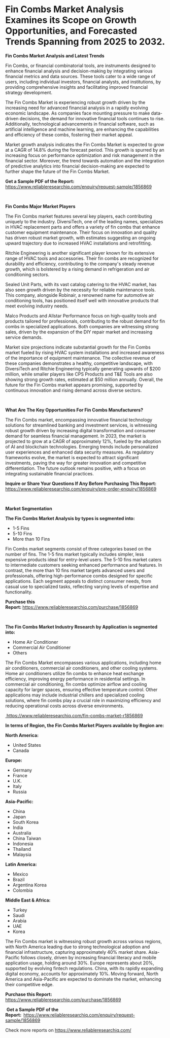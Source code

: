 <p><h1>Fin Combs Market Analysis Examines its Scope on Growth Opportunities, and Forecasted Trends Spanning from 2025 to 2032.</h1></p><p><strong>Fin Combs Market Analysis and Latest Trends</strong></p>
<p><p>Fin Combs, or financial combinatorial tools, are instruments designed to enhance financial analysis and decision-making by integrating various financial metrics and data sources. These tools cater to a wide range of users, including individual investors, financial analysts, and institutions, by providing comprehensive insights and facilitating improved financial strategy development.</p><p>The Fin Combs Market is experiencing robust growth driven by the increasing need for advanced financial analysis in a rapidly evolving economic landscape. As companies face mounting pressure to make data-driven decisions, the demand for innovative financial tools continues to rise. Additionally, technological advancements in financial software, such as artificial intelligence and machine learning, are enhancing the capabilities and efficiency of these combs, fostering their market appeal.</p><p>Market growth analysis indicates the Fin Combs Market is expected to grow at a CAGR of 14.8% during the forecast period. This growth is spurred by an increasing focus on performance optimization and risk management in the financial sector. Moreover, the trend towards automation and the integration of predictive analytics into financial decision-making are expected to further shape the future of the Fin Combs Market.</p></p>
<p><strong>Get a Sample PDF of the Report:&nbsp;</strong> <a href="https://www.reliableresearchiq.com/enquiry/request-sample/1856869?utm_campaign=3356&utm_medium=2&utm_source=Github&utm_content=ia&utm_term=04042025&utm_id=fin-combs">https://www.reliableresearchiq.com/enquiry/request-sample/1856869</a></p>
<p>&nbsp;</p>
<p><strong>Fin Combs Major Market Players</strong></p>
<p><p>The Fin Combs market features several key players, each contributing uniquely to the industry. DiversiTech, one of the leading names, specializes in HVAC replacement parts and offers a variety of fin combs that enhance customer equipment maintenance. Their focus on innovation and quality has driven robust market growth, with estimates suggesting an ongoing upward trajectory due to increased HVAC installations and retrofitting.</p><p>Ritchie Engineering is another significant player known for its extensive range of HVAC tools and accessories. Their fin combs are recognized for durability and efficiency, contributing to the company's steady revenue growth, which is bolstered by a rising demand in refrigeration and air conditioning sectors.</p><p>Sealed Unit Parts, with its vast catalog catering to the HVAC market, has also seen growth driven by the necessity for reliable maintenance tools. This company, alongside Robinair, a renowned name for automotive air conditioning tools, has positioned itself well with innovative products that meet evolving industry needs.</p><p>Malco Products and Allstar Performance focus on high-quality tools and products tailored for professionals, contributing to the robust demand for fin combs in specialized applications. Both companies are witnessing strong sales, driven by the expansion of the DIY repair market and increasing service demands.</p><p>Market size projections indicate substantial growth for the Fin Combs market fueled by rising HVAC system installations and increased awareness of the importance of equipment maintenance. The collective revenue of these companies demonstrates a healthy, competitive landscape, with DiversiTech and Ritchie Engineering typically generating upwards of $200 million, while smaller players like CPS Products and T&E Tools are also showing strong growth rates, estimated at $50 million annually. Overall, the future for the Fin Combs market appears promising, supported by continuous innovation and rising demand across diverse sectors.</p></p>
<p>&nbsp;</p>
<p><strong>What Are The Key Opportunities For Fin Combs Manufacturers?</strong></p>
<p><p>The Fin Combs market, encompassing innovative financial technology solutions for streamlined banking and investment services, is witnessing robust growth driven by increasing digital transformation and consumer demand for seamless financial management. In 2023, the market is projected to grow at a CAGR of approximately 12%, fueled by the adoption of AI and blockchain technologies. Emerging trends include personalized user experiences and enhanced data security measures. As regulatory frameworks evolve, the market is expected to attract significant investments, paving the way for greater innovation and competitive differentiation. The future outlook remains positive, with a focus on integrating sustainable financial practices.</p></p>
<p><strong>Inquire or Share Your Questions If Any Before Purchasing This Report:</strong> <a href="https://www.reliableresearchiq.com/enquiry/pre-order-enquiry/1856869?utm_campaign=3356&utm_medium=2&utm_source=Github&utm_content=ia&utm_term=04042025&utm_id=fin-combs">https://www.reliableresearchiq.com/enquiry/pre-order-enquiry/1856869</a></p>
<p>&nbsp;</p>
<p><strong>Market Segmentation</strong></p>
<p><strong>The Fin Combs Market Analysis by types is segmented into:</strong></p>
<p><ul><li>1-5 Fins</li><li>5-10 Fins</li><li>More than 10 Fins</li></ul></p>
<p><p>Fin Combs market segments consist of three categories based on the number of fins. The 1-5 fins market typically includes simpler, less expensive products ideal for entry-level users. The 5-10 fins market caters to intermediate customers seeking enhanced performance and features. In contrast, the more than 10 fins market targets advanced users and professionals, offering high-performance combs designed for specific applications. Each segment appeals to distinct consumer needs, from casual use to specialized tasks, reflecting varying levels of expertise and functionality.</p></p>
<p><strong>Purchase this Report:&nbsp;</strong><a href="https://www.reliableresearchiq.com/purchase/1856869?utm_campaign=3356&utm_medium=2&utm_source=Github&utm_content=ia&utm_term=04042025&utm_id=fin-combs">https://www.reliableresearchiq.com/purchase/1856869</a></p>
<p>&nbsp;</p>
<p><strong>The Fin Combs Market Industry Research by Application is segmented into:</strong></p>
<p><ul><li>Home Air Conditioner</li><li>Commercial Air Conditioner</li><li>Others</li></ul></p>
<p><p>The Fin Combs Market encompasses various applications, including home air conditioners, commercial air conditioners, and other cooling systems. Home air conditioners utilize fin combs to enhance heat exchange efficiency, improving energy performance in residential settings. In commercial air conditioning, fin combs optimize airflow and cooling capacity for larger spaces, ensuring effective temperature control. Other applications may include industrial chillers and specialized cooling solutions, where fin combs play a crucial role in maximizing efficiency and reducing operational costs across diverse environments.</p></p>
<p><a href="https://www.reliableresearchiq.com/fin-combs-market-r1856869?utm_campaign=3356&utm_medium=2&utm_source=Github&utm_content=ia&utm_term=04042025&utm_id=fin-combs">&nbsp;https://www.reliableresearchiq.com/fin-combs-market-r1856869</a></p>
<p><strong>In terms of Region, the Fin Combs Market Players available by Region are:</strong></p>
<p>
    <p> <strong> North America: </strong>
        <ul>
            <li>United States</li>
            <li>Canada</li>
        </ul>
        </p> 
    <p> <strong> Europe: </strong>
        <ul>
            <li>Germany</li>
            <li>France</li>
            <li>U.K.</li>
            <li>Italy</li>
            <li>Russia</li>
        </ul>
        </p> 
    <p> <strong> Asia-Pacific: </strong>
        <ul>
            <li>China</li>
            <li>Japan</li>
            <li>South Korea</li>
            <li>India</li>
            <li>Australia</li>
            <li>China Taiwan</li>
            <li>Indonesia</li>
            <li>Thailand</li>
            <li>Malaysia</li>
        </ul>
        </p> 
    <p> <strong> Latin America: </strong>
        <ul>
            <li>Mexico</li>
            <li>Brazil</li>
            <li>Argentina Korea</li>
            <li>Colombia</li>
        </ul>
        </p> 
    <p> <strong> Middle East & Africa: </strong>
        <ul>
            <li>Turkey</li>
            <li>Saudi</li>
            <li>Arabia</li>
            <li>UAE</li>
            <li>Korea</li>
        </ul>
    </p>
    </p>
<p><p>The Fin Combs market is witnessing robust growth across various regions, with North America leading due to strong technological adoption and financial infrastructure, capturing approximately 40% market share. Asia-Pacific follows closely, driven by increasing financial literacy and mobile application usage, holding around 30%. Europe represents about 20%, supported by evolving fintech regulations. China, with its rapidly expanding digital economy, accounts for approximately 10%. Moving forward, North America and Asia-Pacific are expected to dominate the market, enhancing their competitive edge.</p></p>
<p><strong>Purchase this Report: </strong><a href="https://www.reliableresearchiq.com/purchase/1856869?utm_campaign=3356&utm_medium=2&utm_source=Github&utm_content=ia&utm_term=04042025&utm_id=fin-combs">https://www.reliableresearchiq.com/purchase/1856869</a></p>
<p>&nbsp;<strong>Get a Sample PDF of the Report:&nbsp;&nbsp;</strong><a href="https://www.reliableresearchiq.com/enquiry/request-sample/1856869?utm_campaign=3356&utm_medium=2&utm_source=Github&utm_content=ia&utm_term=04042025&utm_id=fin-combs">https://www.reliableresearchiq.com/enquiry/request-sample/1856869</a></p>
<p><strong></strong></p>
<p>Check more reports on <a href="https://www.reliableresearchiq.com/?utm_campaign=3356&utm_medium=2&utm_source=Github&utm_content=ia&utm_term=04042025&utm_id=fin-combs">https://www.reliableresearchiq.com/</a></p>